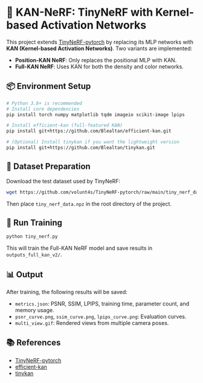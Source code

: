 # 🔦 KAN-NeRF: TinyNeRF with Kernel-based Activation Networks

This project extends [TinyNeRF-pytorch](https://github.com/volunt4s/TinyNeRF-pytorch) by replacing its MLP networks with **KAN (Kernel-based Activation Networks)**. Two variants are implemented:
- **Position-KAN NeRF**: Only replaces the positional MLP with KAN.
- **Full-KAN NeRF**: Uses KAN for both the density and color networks.

## 📦 Environment Setup

```bash
# Python 3.8+ is recommended
# Install core dependencies
pip install torch numpy matplotlib tqdm imageio scikit-image lpips

# Install efficient-kan (full-featured KAN)
pip install git+https://github.com/Blealtan/efficient-kan.git

# (Optional) Install tinykan if you want the lightweight version
pip install git+https://github.com/Blealtan/tinykan.git
```

## 📂 Dataset Preparation

Download the test dataset used by TinyNeRF:

```bash
wget https://github.com/volunt4s/TinyNeRF-pytorch/raw/main/tiny_nerf_data.npz
```

Then place `tiny_nerf_data.npz` in the root directory of the project.

## 🚀 Run Training

```bash
python tiny_nerf.py
```

This will train the Full-KAN NeRF model and save results in `outputs_full_kan_v2/`.

## 📊 Output

After training, the following results will be saved:
- `metrics.json`: PSNR, SSIM, LPIPS, training time, parameter count, and memory usage.
- `psnr_curve.png`, `ssim_curve.png`, `lpips_curve.png`: Evaluation curves.
- `multi_view.gif`: Rendered views from multiple camera poses.

## 📚 References

- [TinyNeRF-pytorch](https://github.com/volunt4s/TinyNeRF-pytorch)
- [efficient-kan](https://github.com/Blealtan/efficient-kan)
- [tinykan](https://github.com/Blealtan/tinykan)

